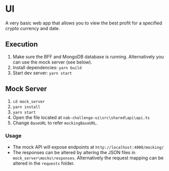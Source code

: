 # UI

A very basic web app that allows you to view the best profit for a specified crypto currency and date.

## Execution

1. Make sure the BFF and MongoDB database is running. Alternatively you can use the mock server (see below).
2. Install dependencies: `yarn build`
3. Start dev server: `yarn start`

## Mock Server

1. `cd mock_server`
2. `yarn install`
3. `yarn start`
4. Open the file located at `nab-challenge-ui\src\shared\api\api.ts`
5. Change `BaseURL` to refer `mockingBaseURL`.

### Usage

- The mock API will expose endpoints at `http://localhost:4000/mocking/`
- The responses can be altered by altering the JSON files in `mock_server\mocks\responses`. Alternatively the request mapping can be altered in the `requests` folder.
